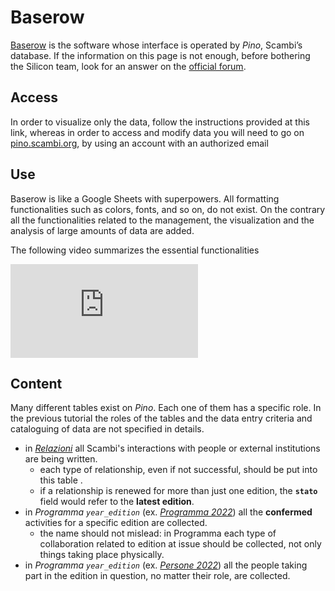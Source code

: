 # Baserow

[Baserow](https://baserow.io) is the software whose interface is operated by _Pino_, Scambi’s database. If the information on this page is not enough, before bothering the Silicon team, look for an answer on the [official forum](https://community.baserow.io).

## Access

In order to visualize only the data, follow the instructions provided at this link, whereas in order to access and modify data you will need to go on [pino.scambi.org](https://pino.scambi.org), by using an account with an authorized email

## Use

Baserow is like a Google Sheets with superpowers. All formatting functionalities such as colors, fonts, and so on, do not exist. On the contrary all the functionalities related to the management, the visualization and the analysis of large amounts of data are added.

The following video summarizes the essential functionalities

<iframe title='Baserow Tutorial' src='https://peertube.uno/videos/embed/d13b53db-e063-4890-8320-70e020657f78?title=0&amp;warningTitle=0&amp;peertubeLink=0' allowfullscreen='' sandbox="allow-same-origin allow-scripts allow-popups" frameborder='0'></iframe>

## Content

Many different tables exist on _Pino_. Each one of them has a specific role. In the previous tutorial the roles of the tables and the data entry criteria and cataloguing of data are not specified in details.

* in [_Relazioni_](https://baserow.io/database/22288/table/58822) all Scambi's interactions with people or external institutions are being written.
  * each type of relationship, even if not successful, should be put into this table .
  * if a relationship is renewed for more than just one edition, the **`stato`** field would refer to the **latest edition**.
* in _Programma `year_edition`_ (ex. [_Programma 2022_](https://baserow.io/database/22288/table/58806)) all the **confermed** activities for a specific edition are collected.
  * the name should not mislead: in Programma each type of collaboration related to edition at issue should be collected, not only things taking place physically.
* in _Programma `year_edition`_ (ex. [_Persone 2022_](https://baserow.io/database/22288/table/61708)) all the people taking part in the edition in question, no matter their role, are collected.
